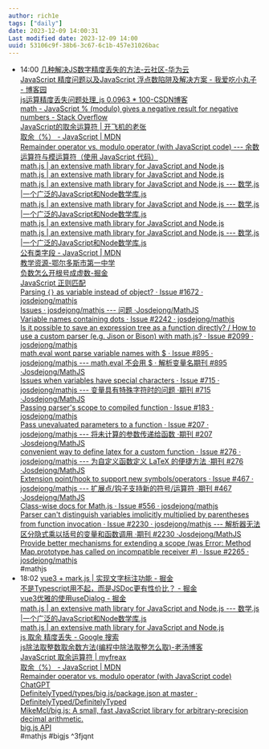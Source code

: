 ```yaml
---
author: rich1e
tags: ["daily"]
date: 2023-12-09 14:00:31
Last modified date: 2023-12-09 14:00
uuid: 53106c9f-38b6-3c67-6c1b-457e31026bac
---
```


- 14:00 [几种解决JS数字精度丢失的方法-云社区-华为云](https://bbs.huaweicloud.com/blogs/350312)<br>[JavaScript 精度问题以及JavaScript 浮点数陷阱及解决方案 - 我爱吃小丸子 - 博客园](https://www.cnblogs.com/karajanking/p/11175235.html)<br>[js运算精度丢失问题处理_js 0.0963 * 100-CSDN博客](https://blog.csdn.net/TCF_JingFeng/article/details/121102956)<br>[math - JavaScript % (modulo) gives a negative result for negative numbers - Stack Overflow](https://stackoverflow.com/questions/4467539/javascript-modulo-gives-a-negative-result-for-negative-numbers/17323608#17323608)<br>[JavaScript的取余运算符 | 开飞机的老张](https://kaifeiji.cc/post/the-modulus-operator-in-javascript/)<br>[取余（%） - JavaScript | MDN](https://developer.mozilla.org/zh-CN/docs/Web/JavaScript/Reference/Operators/Remainder)<br>[Remainder operator vs. modulo operator (with JavaScript code) --- 余数运算符与模运算符（使用 JavaScript 代码）](https://2ality.com/2019/08/remainder-vs-modulo.html#modulo-intuitively)<br>[math.js | an extensive math library for JavaScript and Node.js](https://mathjs.org/docs/expressions/customization.html)<br>[math.js | an extensive math library for JavaScript and Node.js](https://mathjs.org/docs/expressions/parsing.html)<br>[math.js | an extensive math library for JavaScript and Node.js --- 数学.js |一个广泛的JavaScript和Node数学库.js](https://mathjs.org/docs/datatypes/units.html)<br>[math.js | an extensive math library for JavaScript and Node.js --- 数学.js |一个广泛的JavaScript和Node数学库.js](https://mathjs.org/docs/expressions/customization.html)<br>[math.js | an extensive math library for JavaScript and Node.js](https://mathjs.org/docs/reference/functions/mod.html)<br>[math.js | an extensive math library for JavaScript and Node.js --- 数学.js |一个广泛的JavaScript和Node数学库.js](https://mathjs.org/docs/expressions/expression_trees.html)<br>[公有类字段 - JavaScript | MDN](https://developer.mozilla.org/zh-CN/docs/Web/JavaScript/Reference/Classes/Public_class_fields#%E8%A7%84%E8%8C%83)<br>[教学资源-鄂尔多斯市第一中学](https://www.eedsyz.cn/contents/16/1155.html)<br>[负数怎么开根号成虚数-掘金](https://juejin.cn/s/%E8%B4%9F%E6%95%B0%E6%80%8E%E4%B9%88%E5%BC%80%E6%A0%B9%E5%8F%B7%E6%88%90%E8%99%9A%E6%95%B0)<br>[JavaScript 正则匹配](https://chat.openai.com/c/c3f5d4e0-5aa3-4d8a-b5a1-e2c1339da60f)<br>[Parsing `{}` as variable instead of object? · Issue #1672 · josdejong/mathjs](https://github.com/josdejong/mathjs/issues/1672)<br>[Issues · josdejong/mathjs --- 问题 ·Josdejong/MathJS](https://github.com/josdejong/mathjs/issues?page=2&q=Custom+parsing)<br>[Variable names containing dots · Issue #2242 · josdejong/mathjs](https://github.com/josdejong/mathjs/issues/2242)<br>[Is it possible to save an expression tree as a function directly? / How to use a custom parser (e.g. Jison or Bison) with math.js? · Issue #2099 · josdejong/mathjs](https://github.com/josdejong/mathjs/issues/2099)<br>[math.eval wont parse variable names with $ · Issue #895 · josdejong/mathjs --- math.eval 不会用 $ · 解析变量名期刊 #895 ·Josdejong/MathJS](https://github.com/josdejong/mathjs/issues/895)<br>[Issues when variables have special characters · Issue #715 · josdejong/mathjs --- 变量具有特殊字符时的问题 ·期刊 #715 ·Josdejong/MathJS](https://github.com/josdejong/mathjs/issues/715)<br>[Passing parser's scope to compiled function · Issue #183 · josdejong/mathjs](https://github.com/josdejong/mathjs/issues/183)<br>[Pass unevaluated parameters to a function · Issue #207 · josdejong/mathjs --- 将未计算的参数传递给函数 ·期刊 #207 ·Josdejong/MathJS](https://github.com/josdejong/mathjs/issues/207)<br>[convenient way to define latex for a custom function · Issue #276 · josdejong/mathjs --- 为自定义函数定义 LaTeX 的便捷方法 ·期刊 #276 ·Josdejong/MathJS](https://github.com/josdejong/mathjs/issues/276)<br>[Extension point/hook to support new symbols/operators · Issue #467 · josdejong/mathjs --- 扩展点/钩子支持新的符号/运算符 ·期刊 #467 ·Josdejong/MathJS](https://github.com/josdejong/mathjs/issues/467)<br>[Class-wise docs for Math.js · Issue #556 · josdejong/mathjs](https://github.com/josdejong/mathjs/issues/556)<br>[Parser can't distinguish variables implicitly multiplied by parentheses from function invocation · Issue #2230 · josdejong/mathjs --- 解析器无法区分隐式乘以括号的变量和函数调用 ·期刊 #2230 ·Josdejong/MathJS](https://github.com/josdejong/mathjs/issues/2230)<br>[Provide better mechanisms for extending a scope (was Error: Method Map.prototype.has called on incompatible receiver #<Map>) · Issue #2265 · josdejong/mathjs](https://github.com/josdejong/mathjs/issues/2265)<br>#mathjs
- 18:02 [vue3 + mark.js | 实现文字标注功能 - 掘金](https://juejin.cn/post/7282950051319283770?utm_source=gold_browser_extension)<br>[不是Typescript用不起，而是JSDoc更有性价比？ - 掘金](https://juejin.cn/post/7308923428149395491?utm_source=gold_browser_extension)<br>[vue3优雅的使用useDialog - 掘金](https://juejin.cn/post/7293173815181738022?utm_source=gold_browser_extension)<br>[math.js | an extensive math library for JavaScript and Node.js --- 数学.js |一个广泛的JavaScript和Node数学库.js](https://mathjs.org/docs/reference/functions/mod.html)<br>[math.js | an extensive math library for JavaScript and Node.js](https://mathjs.org/docs/expressions/customization.html)<br>[js 取余 精度丢失 - Google 搜索](https://www.google.com/search?q=js+%E5%8F%96%E4%BD%99+%E7%B2%BE%E5%BA%A6%E4%B8%A2%E5%A4%B1&newwindow=1&sca_esv=589345399&sxsrf=AM9HkKnj-v-zh3-dlUzYHvMpbjbm6EJHDw%3A1702113175839&ei=ly90Zc7TMu6c0-kPmrS5sA0&oq=js+%E5%8F%96%E4%BD%99&gs_lp=Egxnd3Mtd2l6LXNlcnAiCWpzIOWPluS9mSoCCAAyBxAjGLADGCcyBxAjGLADGCcyChAAGEcY1gQYsAMyChAAGEcY1gQYsAMyChAAGEcY1gQYsAMyChAAGEcY1gQYsAMyChAAGEcY1gQYsAMyChAAGEcY1gQYsAMyChAAGEcY1gQYsAMyChAAGEcY1gQYsANI9BFQAFgAcAF4AZABAJgBAKABAKoBALgBAcgBAOIDBBgAIEGIBgGQBgo&sclient=gws-wiz-serp#ip=1)<br>[js除法取整数取余数方法(编程中除法取整怎么取)-老汤博客](https://tangjiusheng.com/js/712.html)<br>[JavaScript 取余运算符 | myfreax](https://www.myfreax.com/javascript-remainder-operator/)<br>[取余（%） - JavaScript | MDN](https://developer.mozilla.org/zh-CN/docs/Web/JavaScript/Reference/Operators/Remainder)<br>[Remainder operator vs. modulo operator (with JavaScript code)](https://2ality.com/2019/08/remainder-vs-modulo.html#modulo-intuitively)<br>[ChatGPT](https://chat.openai.com/c/e10d639f-ad43-4bdd-a99d-7d8814516beb)<br>[DefinitelyTyped/types/big.js/package.json at master · DefinitelyTyped/DefinitelyTyped](https://github.com/DefinitelyTyped/DefinitelyTyped/blob/master/types/big.js/package.json)<br>[MikeMcl/big.js: A small, fast JavaScript library for arbitrary-precision decimal arithmetic.](https://github.com/MikeMcl/big.js/)<br>[big.js API](https://mikemcl.github.io/big.js/)<br>#mathjs #bigjs ^3fjqnt